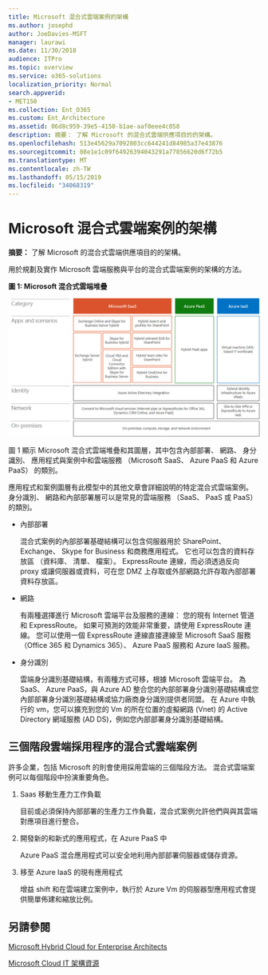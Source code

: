 ```yaml
---
title: Microsoft 混合式雲端案例的架構
ms.author: josephd
author: JoeDavies-MSFT
manager: laurawi
ms.date: 11/30/2018
audience: ITPro
ms.topic: overview
ms.service: o365-solutions
localization_priority: Normal
search.appverid:
- MET150
ms.collection: Ent_O365
ms.custom: Ent_Architecture
ms.assetid: 06d8c959-39e5-4150-b1ae-aaf0eee4c058
description: 摘要： 了解 Microsoft 的混合式雲端供應項目的的架構。
ms.openlocfilehash: 513e45629a7092803cc644241d84985a37e43876
ms.sourcegitcommit: 08e1e1c09f64926394043291a77856620d6f72b5
ms.translationtype: MT
ms.contentlocale: zh-TW
ms.lasthandoff: 05/15/2019
ms.locfileid: "34068319"
---
```

# <a name="architecture-of-microsoft-hybrid-cloud-scenarios"></a>Microsoft 混合式雲端案例的架構

 **摘要：** 了解 Microsoft 的混合式雲端供應項目的的架構。
  
用於規劃及實作 Microsoft 雲端服務與平台的混合式雲端案例的架構的方法。
  
**圖 1: Microsoft 混合式雲端堆疊**

![Microsoft 混合式雲端堆疊](media/Hybrid-Poster/Hybrid-Cloud-Stack.png)
  
圖 1 顯示 Microsoft 混合式雲端堆疊和其圖層，其中包含內部部署、 網路、 身分識別、 應用程式與案例中和雲端服務 （Microsoft SaaS、 Azure PaaS 和 Azure PaaS） 的類別。
  
應用程式和案例圖層有此模型中的其他文章會詳細說明的特定混合式雲端案例。 身分識別、 網路和內部部署層可以是常見的雲端服務 （SaaS、 PaaS 或 PaaS） 的類別。
  
- 內部部署
    
    混合式案例的內部部署基礎結構可以包含伺服器用於 SharePoint、 Exchange、 Skype for Business 和商務應用程式。 它也可以包含的資料存放區 （資料庫、 清單、 檔案）。 ExpressRoute 連線，而必須透過反向 proxy 或讓伺服器或資料，可在您 DMZ 上存取或外部網路允許存取內部部署資料存放區。
    
- 網路
    
    有兩種選擇進行 Microsoft 雲端平台及服務的連線： 您的現有 Internet 管道和 ExpressRoute。 如果可預測的效能非常重要，請使用 ExpressRoute 連線。 您可以使用一個 ExpressRoute 連線直接連線至 Microsoft SaaS 服務 （Office 365 和 Dynamics 365）、 Azure PaaS 服務和 Azure IaaS 服務。
    
- 身分識別
    
    雲端身分識別基礎結構，有兩種方式可移，根據 Microsoft 雲端平台。 為 SaaS、 Azure PaaS，與 Azure AD 整合您的內部部署身分識別基礎結構或您內部部署身分識別基礎結構或協力廠商身分識別提供者同盟。 在 Azure 中執行的 vm，您可以擴充到您的 Vm 的所在位置的虛擬網路 (Vnet) 的 Active Directory 網域服務 (AD DS)，例如您內部部署身分識別基礎結構。
    
## <a name="hybrid-cloud-scenarios-for-the-three-phase-cloud-adoption-process"></a>三個階段雲端採用程序的混合式雲端案例

許多企業，包括 Microsoft 的則會使用採用雲端的三個階段方法。 混合式雲端案例可以每個階段中扮演重要角色。
  
1. Saas 移動生產力工作負載
    
    目前或必須保持內部部署的生產力工作負載，混合式案例允許他們與與其雲端對應項目進行整合。
    
2. 開發新的和新式的應用程式，在 Azure PaaS 中
    
    Azure PaaS 混合應用程式可以安全地利用內部部署伺服器或儲存資源。
    
3. 移至 Azure IaaS 的現有應用程式
    
    增益 shift 和在雲端建立案例中，執行於 Azure Vm 的伺服器型應用程式會提供簡單佈建和縮放比例。
    
## <a name="see-also"></a>另請參閱

[Microsoft Hybrid Cloud for Enterprise Architects](microsoft-hybrid-cloud-for-enterprise-architects.md)
  
[Microsoft Cloud IT 架構資源](microsoft-cloud-it-architecture-resources.md)

